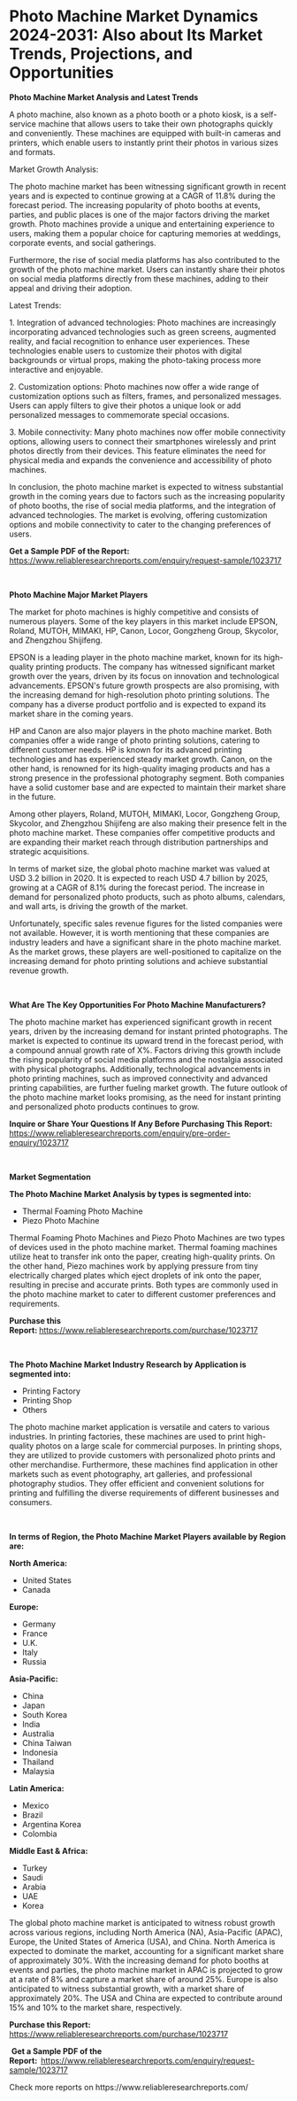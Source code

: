 <p><h1>Photo Machine Market Dynamics 2024-2031: Also about Its Market Trends, Projections, and Opportunities</h1></p><p><strong>Photo Machine Market Analysis and Latest Trends</strong></p>
<p><p>A photo machine, also known as a photo booth or a photo kiosk, is a self-service machine that allows users to take their own photographs quickly and conveniently. These machines are equipped with built-in cameras and printers, which enable users to instantly print their photos in various sizes and formats.</p><p>Market Growth Analysis:</p><p>The photo machine market has been witnessing significant growth in recent years and is expected to continue growing at a CAGR of 11.8% during the forecast period. The increasing popularity of photo booths at events, parties, and public places is one of the major factors driving the market growth. Photo machines provide a unique and entertaining experience to users, making them a popular choice for capturing memories at weddings, corporate events, and social gatherings.</p><p>Furthermore, the rise of social media platforms has also contributed to the growth of the photo machine market. Users can instantly share their photos on social media platforms directly from these machines, adding to their appeal and driving their adoption.</p><p>Latest Trends:</p><p>1. Integration of advanced technologies: Photo machines are increasingly incorporating advanced technologies such as green screens, augmented reality, and facial recognition to enhance user experiences. These technologies enable users to customize their photos with digital backgrounds or virtual props, making the photo-taking process more interactive and enjoyable.</p><p>2. Customization options: Photo machines now offer a wide range of customization options such as filters, frames, and personalized messages. Users can apply filters to give their photos a unique look or add personalized messages to commemorate special occasions.</p><p>3. Mobile connectivity: Many photo machines now offer mobile connectivity options, allowing users to connect their smartphones wirelessly and print photos directly from their devices. This feature eliminates the need for physical media and expands the convenience and accessibility of photo machines.</p><p>In conclusion, the photo machine market is expected to witness substantial growth in the coming years due to factors such as the increasing popularity of photo booths, the rise of social media platforms, and the integration of advanced technologies. The market is evolving, offering customization options and mobile connectivity to cater to the changing preferences of users.</p></p>
<p><strong>Get a Sample PDF of the Report:&nbsp;</strong> <a href="https://www.reliableresearchreports.com/enquiry/request-sample/1023717">https://www.reliableresearchreports.com/enquiry/request-sample/1023717</a></p>
<p>&nbsp;</p>
<p><strong>Photo Machine Major Market Players</strong></p>
<p><p>The market for photo machines is highly competitive and consists of numerous players. Some of the key players in this market include EPSON, Roland, MUTOH, MIMAKI, HP, Canon, Locor, Gongzheng Group, Skycolor, and Zhengzhou Shijifeng.</p><p>EPSON is a leading player in the photo machine market, known for its high-quality printing products. The company has witnessed significant market growth over the years, driven by its focus on innovation and technological advancements. EPSON's future growth prospects are also promising, with the increasing demand for high-resolution photo printing solutions. The company has a diverse product portfolio and is expected to expand its market share in the coming years.</p><p>HP and Canon are also major players in the photo machine market. Both companies offer a wide range of photo printing solutions, catering to different customer needs. HP is known for its advanced printing technologies and has experienced steady market growth. Canon, on the other hand, is renowned for its high-quality imaging products and has a strong presence in the professional photography segment. Both companies have a solid customer base and are expected to maintain their market share in the future.</p><p>Among other players, Roland, MUTOH, MIMAKI, Locor, Gongzheng Group, Skycolor, and Zhengzhou Shijifeng are also making their presence felt in the photo machine market. These companies offer competitive products and are expanding their market reach through distribution partnerships and strategic acquisitions.</p><p>In terms of market size, the global photo machine market was valued at USD 3.2 billion in 2020. It is expected to reach USD 4.7 billion by 2025, growing at a CAGR of 8.1% during the forecast period. The increase in demand for personalized photo products, such as photo albums, calendars, and wall arts, is driving the growth of the market.</p><p>Unfortunately, specific sales revenue figures for the listed companies were not available. However, it is worth mentioning that these companies are industry leaders and have a significant share in the photo machine market. As the market grows, these players are well-positioned to capitalize on the increasing demand for photo printing solutions and achieve substantial revenue growth.</p></p>
<p>&nbsp;</p>
<p><strong>What Are The Key Opportunities For Photo Machine Manufacturers?</strong></p>
<p><p>The photo machine market has experienced significant growth in recent years, driven by the increasing demand for instant printed photographs. The market is expected to continue its upward trend in the forecast period, with a compound annual growth rate of X%. Factors driving this growth include the rising popularity of social media platforms and the nostalgia associated with physical photographs. Additionally, technological advancements in photo printing machines, such as improved connectivity and advanced printing capabilities, are further fueling market growth. The future outlook of the photo machine market looks promising, as the need for instant printing and personalized photo products continues to grow.</p></p>
<p><strong>Inquire or Share Your Questions If Any Before Purchasing This Report:</strong> <a href="https://www.reliableresearchreports.com/enquiry/pre-order-enquiry/1023717">https://www.reliableresearchreports.com/enquiry/pre-order-enquiry/1023717</a></p>
<p>&nbsp;</p>
<p><strong>Market Segmentation</strong></p>
<p><strong>The Photo Machine Market Analysis by types is segmented into:</strong></p>
<p><ul><li>Thermal Foaming Photo Machine</li><li>Piezo Photo Machine</li></ul></p>
<p><p>Thermal Foaming Photo Machines and Piezo Photo Machines are two types of devices used in the photo machine market. Thermal foaming machines utilize heat to transfer ink onto the paper, creating high-quality prints. On the other hand, Piezo machines work by applying pressure from tiny electrically charged plates which eject droplets of ink onto the paper, resulting in precise and accurate prints. Both types are commonly used in the photo machine market to cater to different customer preferences and requirements.</p></p>
<p><strong>Purchase this Report:&nbsp;</strong><a href="https://www.reliableresearchreports.com/purchase/1023717">https://www.reliableresearchreports.com/purchase/1023717</a></p>
<p>&nbsp;</p>
<p><strong>The Photo Machine Market Industry Research by Application is segmented into:</strong></p>
<p><ul><li>Printing Factory</li><li>Printing Shop</li><li>Others</li></ul></p>
<p><p>The photo machine market application is versatile and caters to various industries. In printing factories, these machines are used to print high-quality photos on a large scale for commercial purposes. In printing shops, they are utilized to provide customers with personalized photo prints and other merchandise. Furthermore, these machines find application in other markets such as event photography, art galleries, and professional photography studios. They offer efficient and convenient solutions for printing and fulfilling the diverse requirements of different businesses and consumers.</p></p>
<p>&nbsp;</p>
<p><strong>In terms of Region, the Photo Machine Market Players available by Region are:</strong></p>
<p>
    <p> <strong> North America: </strong>
        <ul>
            <li>United States</li>
            <li>Canada</li>
        </ul>
        </p> 
    <p> <strong> Europe: </strong>
        <ul>
            <li>Germany</li>
            <li>France</li>
            <li>U.K.</li>
            <li>Italy</li>
            <li>Russia</li>
        </ul>
        </p> 
    <p> <strong> Asia-Pacific: </strong>
        <ul>
            <li>China</li>
            <li>Japan</li>
            <li>South Korea</li>
            <li>India</li>
            <li>Australia</li>
            <li>China Taiwan</li>
            <li>Indonesia</li>
            <li>Thailand</li>
            <li>Malaysia</li>
        </ul>
        </p> 
    <p> <strong> Latin America: </strong>
        <ul>
            <li>Mexico</li>
            <li>Brazil</li>
            <li>Argentina Korea</li>
            <li>Colombia</li>
        </ul>
        </p> 
    <p> <strong> Middle East & Africa: </strong>
        <ul>
            <li>Turkey</li>
            <li>Saudi</li>
            <li>Arabia</li>
            <li>UAE</li>
            <li>Korea</li>
        </ul>
    </p>
    </p>
<p><p>The global photo machine market is anticipated to witness robust growth across various regions, including North America (NA), Asia-Pacific (APAC), Europe, the United States of America (USA), and China. North America is expected to dominate the market, accounting for a significant market share of approximately 30%. With the increasing demand for photo booths at events and parties, the photo machine market in APAC is projected to grow at a rate of 8% and capture a market share of around 25%. Europe is also anticipated to witness substantial growth, with a market share of approximately 20%. The USA and China are expected to contribute around 15% and 10% to the market share, respectively.</p></p>
<p><strong>Purchase this Report: </strong><a href="https://www.reliableresearchreports.com/purchase/1023717">https://www.reliableresearchreports.com/purchase/1023717</a></p>
<p>&nbsp;<strong>Get a Sample PDF of the Report:&nbsp;&nbsp;</strong><a href="https://www.reliableresearchreports.com/enquiry/request-sample/1023717">https://www.reliableresearchreports.com/enquiry/request-sample/1023717</a></p>
<p><strong></strong></p>
<p>Check more reports on https://www.reliableresearchreports.com/</p>